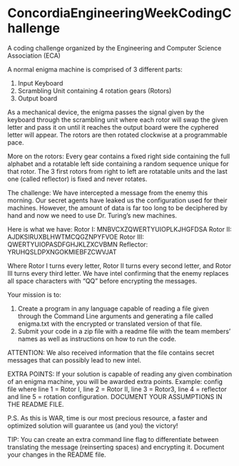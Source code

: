 # ConcordiaEngineeringWeekCodingChallenge
A coding challenge organized by the Engineering and Computer Science Association (ECA)

A normal enigma machine is comprised of 3 different parts:
1. Input Keyboard
2. Scrambling Unit containing 4 rotation gears (Rotors)
3. Output board

As a mechanical device, the enigma passes the signal given by the keyboard through the
scrambling unit where each rotor will swap the given letter and pass it on until it reaches the
output board were the cyphered letter will appear. The rotors are then rotated clockwise at a
programmable pace.

More on the rotors:
Every gear contains a fixed right side containing the full alphabet and a rotatable left side
containing a random sequence unique for that rotor. The 3 first rotors from right to left are
rotatable units and the last one (called reflector) is fixed and never rotates.

The challenge:
We have intercepted a message from the enemy this morning. Our secret agents have leaked
us the configuration used for their machines. However, the amount of data is far too long to be
deciphered by hand and now we need to use Dr. Turing’s new machines.

Here is what we have:
Rotor I: MNBVCXZQWERTYUIOPLKJHGFDSA
Rotor II: AJDKSIRUXBLHWTMCQGZNPYFVOE
Rotor III: QWERTYUIOPASDFGHJKLZXCVBMN
Reflector: YRUHQSLDPXNGOKMIEBFZCWVJAT

Where Rotor I turns every letter, Rotor II turns every second letter, and Rotor III turns every third
letter.
We have intel confirming that the enemy replaces all space characters with “QQ” before
encrypting the messages.

Your mission is to:
1. Create a program in any language capable of reading a file given through the Command
Line arguments and generating a file called enigma.txt with the encrypted or translated
version of that file.
2. Submit your code in a zip file with a readme file with the team members’ names as well
as instructions on how to run the code.

ATTENTION: We also received information that the file contains secret messages that can
possibly lead to new intel.

EXTRA POINTS: If your solution is capable of reading any given combination of an enigma
machine, you will be awarded extra points. Example: config file where line 1 = Rotor I, line 2 =
Rotor II, line 3 = Rotor3, line 4 = reflector and line 5 = rotation configuration. DOCUMENT YOUR
ASSUMPTIONS IN THE README FILE.

P.S. As this is WAR, time is our most precious resource, a faster and optimized solution will
guarantee us (and you) the victory!

TIP: You can create an extra command line flag to differentiate between translating the message
(reinserting spaces) and encrypting it. Document your changes in the README file.